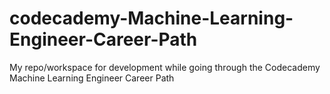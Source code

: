 # codecademy-Machine-Learning-Engineer-Career-Path
My repo/workspace for development while going through the Codecademy Machine Learning Engineer Career Path
